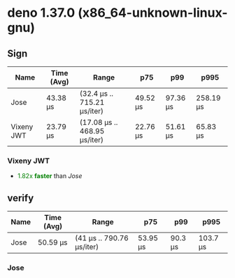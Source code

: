 
# deno 1.37.0 (x86_64-unknown-linux-gnu)

## Sign
| Name | Time (Avg) | Range | p75 | p99 | p995 |
|------|------------|-------|-----|-----|------|
| Jose | 43.38 µs | (32.4 µs .. 715.21 µs/iter) | 49.52 µs | 97.36 µs | 258.19 µs |
| Vixeny JWT | 23.79 µs | (17.08 µs .. 468.95 µs/iter) | 22.76 µs | 51.61 µs | 65.83 µs |## **Summary** for *Sign*

### **Vixeny JWT** 

- <span style="color:green">1.82x **faster**</span> than *Jose*





## verify
| Name | Time (Avg) | Range | p75 | p99 | p995 |
|------|------------|-------|-----|-----|------|
| Jose | 50.59 µs | (41 µs .. 790.76 µs/iter) | 53.95 µs | 90.3 µs | 103.7 µs |## **Summary** for *verify*

### **Jose** 



